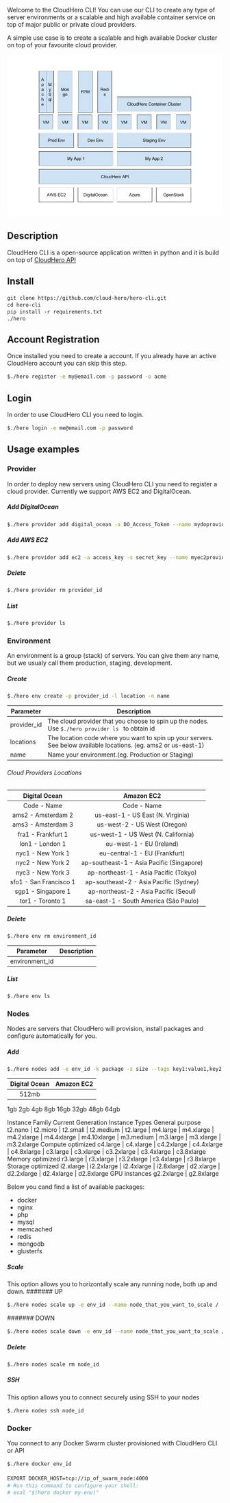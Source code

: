 Welcome to the CloudHero CLI! You can use our CLI to create any type of server environments or a scalable and high available container service on top of major public or private cloud providers.

A simple use case is to create a scalable and high available Docker cluster on top of your favourite cloud provider.

![CloudHero Block Architecture](/docs/ch-block.png)


## Description
CloudHero CLI is a open-source application written in python and it is build on top of [CloudHero API](https://docs.cloudhero.io)


## Install
```
git clone https://github.com/cloud-hero/hero-cli.git  
cd hero-cli
pip install -r requirements.txt
./hero
```

## Account Registration
Once installed you need to create a account. If you already have an active CloudHero account you can skip this step.
```bash
$./hero register -e my@email.com -p password -o acme 
```

## Login
In order to use CloudHero CLI you need to login.
```bash
$./hero login -e me@email.com -p password
```

## Usage examples

### Provider
In order to deploy new servers using CloudHero CLI you need to register a cloud provider.
Currently we support AWS EC2 and DigitalOcean.

##### Add DigitalOcean
```bash
$./hero provider add digital_ocean -a DO_Access_Token --name mydoprovider
```

##### Add AWS EC2
```bash
$./hero provider add ec2 -a access_key -s secret_key --name myec2provider
```

##### Delete
```bash
$./hero provider rm provider_id
```

##### List
```bash
$./hero provider ls
```

### Environment
An environment is a group (stack) of servers. You can give them any name, but we usualy call them production, staging, development.

##### Create
```bash
$./hero env create -p provider_id -l location -n name
```

Parameter | Description
--------- | -----------
provider_id | The cloud provider that you choose to spin up the nodes. Use ```$./hero provider ls ``` to obtain id
locations | The location code where you want to spin up your servers. See below available locations. (eg. ams2 or us-east-1) 
name | Name your environment.(eg. Production or Staging)


###### Cloud Providers Locations

Digital Ocean | Amazon EC2
:-------------: | :----------:
Code - Name | Code - Name
ams2 - Amsterdam 2 | us-east-1 - US East (N. Virginia) |
ams3 - Amsterdam 3 | us-west-2 - US West (Oregon) |
fra1 - Frankfurt 1 | us-west-1 - US West (N. California) |
lon1 - London 1 | eu-west-1 - EU (Ireland) |
nyc1 - New York 1 | eu-central-1 - EU (Frankfurt) |
nyc2 - New York 2 | ap-southeast-1 - Asia Pacific (Singapore) |
nyc3 - New York 3 | ap-northeast-1 - Asia Pacific (Tokyo) |
sfo1 - San Francisco 1 | ap-southeast-2 - Asia Pacific (Sydney) |
sgp1 - Singapore 1 | ap-northeast-2 - Asia Pacific (Seoul) |
tor1 - Toronto 1 | sa-east-1 - South America (São Paulo) |

##### Delete
```bash
$./hero env rm environment_id
```

Parameter | Description
--------- | -----------
environment_id | 

##### List
```bash
$./hero env ls
```

### Nodes
Nodes are servers that CloudHero will provision, install packages and configure automatically for you.

##### Add
```bash
$./hero nodes add -e env_id -k package -s size --tags key1:value1,key2:value2 --name mynode
```

Digital Ocean | Amazon EC2
:-------------: | :----------:
512mb | 
  1gb
  2gb
  4gb
  8gb
 16gb
 32gb
 48gb
 64gb
 
 Instance Family	Current Generation Instance Types
General purpose
t2.nano | t2.micro | t2.small | t2.medium | t2.large | m4.large | m4.xlarge | m4.2xlarge | m4.4xlarge | m4.10xlarge | m3.medium | m3.large | m3.xlarge | m3.2xlarge
Compute optimized
c4.large | c4.xlarge | c4.2xlarge | c4.4xlarge | c4.8xlarge | c3.large | c3.xlarge | c3.2xlarge | c3.4xlarge | c3.8xlarge
Memory optimized
r3.large | r3.xlarge | r3.2xlarge | r3.4xlarge | r3.8xlarge
Storage optimized
i2.xlarge | i2.2xlarge | i2.4xlarge | i2.8xlarge | d2.xlarge | d2.2xlarge | d2.4xlarge | d2.8xlarge
GPU instances
g2.2xlarge | g2.8xlarge


Below you cand find a list of available packages:
* docker
* nginx
* php
* mysql
* memcached
* redis
* mongodb
* glusterfs

##### Scale
This option allows you to horizontally scale any running node, both up and down.
####### UP
```bash
$./hero nodes scale up -e env_id --name node_that_you_want_to_scale / --tags tags_of_node(s)_that_you_want_to_sclae --count number_of_nodes 
```

####### DOWN
```bash
$./hero nodes scale down -e env_id --name node_that_you_want_to_scale / --tags tags_of_node(s)_that_you_want_to_sclae --count number_of_nodes 
```

##### Delete
```bash
$./hero nodes scale rm node_id
```

##### SSH
This option allows you to connect securely using SSH to your nodes
```bash
$./hero nodes ssh node_id
```

### Docker
You connect to any Docker Swarm cluster provisioned with CloudHero CLI or API
```bash
$./hero docker env_id

EXPORT DOCKER_HOST=tcp://ip_of_swarm_node:4000
# Run this command to configure your shell: 
# eval "$(hero docker my-env)"
```
